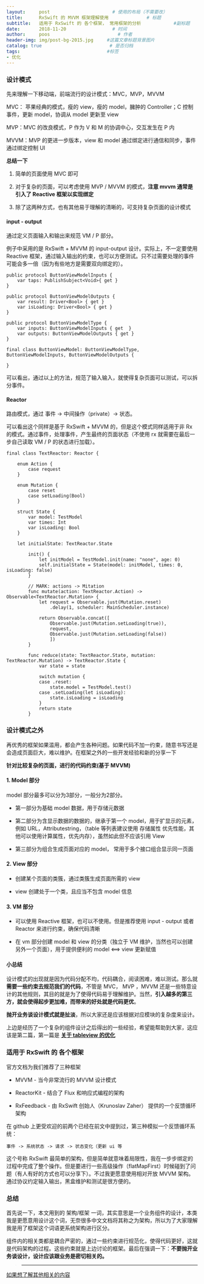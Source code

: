```yaml
---
layout:     post                       # 使用的布局（不需要改）
title:      RxSwift 的 MVVM 框架理解使用              # 标题
subtitle:   适用于 RxSwift 的 各个框架， 常用框架的分析            #副标题
date:       2018-11-20                 # 时间
author:     poos                         # 作者
header-img: img/post-bg-2015.jpg     #这篇文章标题背景图片
catalog: true                         # 是否归档
tags:                                #标签
- 优化
---
```


### 设计模式

先来理解一下移动端，前端流行的设计模式：MVC，MVP，MVVM

MVC： 苹果经典的模式，瘦的 view，瘦的 model，臃肿的 Controller；C 控制事件，更新 model，协调从 model 更新至 view

MVP：MVC 的改良模式，P 作为 V 和 M 的协调中心，交互发生在 P 内

MVVM：MVP 的更进一步版本，view 和 model 通过绑定进行通信和同步，事件通过绑定控制 UI


**总结一下**

1. 简单的页面使用 MVC 即可

2. 对于复杂的页面，可以考虑使用 MVP / MVVM 的模式，**注意 mvvm 通常是引入了 Reactive 框架以实现绑定**

3. 除了这两种方式，也有其他易于理解的清晰的，可支持复杂页面的设计模式

#### input - output

通过定义页面输入和输出来规范 VM / P 部分。

 例子中采用的是 RxSwift + MVVM 的 input-output 设计。实际上，不一定要使用 Reactive 框架，通过输入输出的约束，也可以方便测试。只不过需要处理的事件可能会多一倍（因为有些地方是需要双向绑定的）。

```
public protocol ButtonViewModelInputs {
    var taps: PublishSubject<Void>{ get }
}

public protocol ButtonViewModelOutputs {
    var result: Driver<Bool> { get }
    var isLoading: Driver<Bool> { get }
}

public protocol ButtonViewModelType {
    var inputs: ButtonViewModelInputs { get  }
    var outputs: ButtonViewModelOutputs { get }
}

final class ButtonViewModel: ButtonViewModelType, ButtonViewModelInputs, ButtonViewModelOutputs {

}

```

可以看出，通过以上的方法，规范了输入输入，就使得复杂页面可以测试，可以拆分事件。

#### Reactor

路由模式，通过 事件 -> 中间操作（private）-> 状态。

可以看出这个同样是基于 RxSwift + MVVM 的，但是这个模式同样适用于非 Rx 的模式。通过事件，处理事件，产生最终的页面状态（不使用 rx 就需要在最后一步自己读取 VM / P 的状态进行加载）。

```
final class TextReactor: Reactor {

    enum Action {
        case request
    }

    enum Mutation {
        case reset
        case setLoading(Bool)
    }

    struct State {
        var model: TestModel
        var times: Int
        var isLoading: Bool
    }

    let initialState: TextReactor.State

        init() {
            let initModel = TestModel.init(name: "none", age: 0)
            self.initialState = State(model: initModel, times: 0, isLoading: false)
        }

        // MARK: actions -> Mitation
        func mutate(action: TextReactor.Action) -> Observable<TextReactor.Mutation> {
            let request = Observable.just(Mutation.reset)
                .delay(1, scheduler: MainScheduler.instance)

            return Observable.concat([
                Observable.just(Mutation.setLoading(true)),
                request,
                Observable.just(Mutation.setLoading(false))
                ])
        }

        func reduce(state: TextReactor.State, mutation: TextReactor.Mutation) -> TextReactor.State {
            var state = state

            switch mutation {
            case .reset:
                state.model = TestModel.test()
            case .setLoading(let isLoading):
                state.isLoading = isLoading
            }
            return state
        }
```

### 设计模式之外

再优秀的框架如果滥用，都会产生各种问题。如果代码不加一约束，随意书写还是会造成页面巨大，难以维护。在框架之外的一些开发经验和新的分享一下


**针对比较复杂的页面，进行的代码约束(基于 MVVM)**

#### 1. Model 部分

model 部分最多可以分为3部分，一般分为2部分。

- 第一部分为基础 model 数据，用于存储元数据

- 第二部分为含显示数据的数据的，继承于第一个 model，用于扩显示的元素，例如 URL，Attributestring，（table 等列表建议使用 存储属性 优先性能，其他可以使用计算属性，优先内存），虽然如此但不应该引用 View

- 第三部分为组合生成页面对应的 model， 常用于多个接口组合显示同一页面

#### 2. View 部分

- 创建某个页面的类簇，通过类簇生成页面所需的 view

- view 创建处于一个类，且应当不包含 model 信息

#### 3. VM 部分

- 可以使用 Reactive 框架，也可以不使用。但是推荐使用 input - output 或者 Reactor 来进行约束，确保代码清晰

- 在 vm 部分创建 model 和 view 的分类（独立于 VM 维护，当然也可以创建另外一个页面），用于提供便利的 model <==> view 更新赋值

#### 小总结

设计模式的出现就是因为代码分配不均，代码耦合，阅读困难，难以测试。那么就 **需要一些约束去规范我们的代码**，不管是 MVC， MVP ，MVVM 还是一些特意设计的其他规则，其目的就是为了使得代码易于理解维护。当然，**引入越多的第三方，就会使得起步更加难，而带来的好处就是代码更优**。

**抛开业务谈设计模式就是扯淡**，所以大家还是应该根据对应模块的复杂度来设计。

上边是经历了一个复杂的组件设计之后得出的一些经验，希望能帮助到大家，这应该是第二篇，第一篇是 **[关于 tableview 的优化](https://poos.github.io/2018/11/20/TableView/)**


### 适用于 RxSwift 的 各个框架

官方文档为我们推荐了三种框架


- MVVM - 当今非常流行的 MVVM 设计模式

- ReactorKit - 结合了 Flux 和响应式编程的架构

- RxFeedback - 由 RxSwift 创始人（Krunoslav Zaher） 提供的一个反馈循环架构

在 github 上更受欢迎的前两个已经在前文中提到过，第三种模拟一个反馈循环系统：

```
事件 -> 系统状态 -> 请求 -> 状态变化（更新 ui 等
```
这个号称 RxSwift 最简单的架构，但是简单就意味着局限性，我在一步步绑定的过程中完成了整个操作。但是要进行一些高级操作（flatMapFirst）时候碰到了问题（有人有好的方式也可以分享下）。不过我更愿意使用相对开放 MVVM 架构。通过协议约定输入输出，黑盒维护和测试是很方便的。

### 总结

首先说一下，本文用到的 架构/框架 一词，其实意思是一个业务组件的设计，本类我是更愿意用设计这个词，无奈很多中文文档将其称之为架构，所以为了大家理解我是用了框架这个词语更系统架构进行区分。

组件内的相关类都是耦合严密的，通过一些约束进行规范化，使得代码更好，这就是代码架构的过程。这些约束就是上边讨论的框架。最后在强调一下：**不要抛开业务谈设计，设计应该跟业务是密切相关的。**




> ----

[如果想了解其他相关的内容](https://poos.github.io/tags/)
